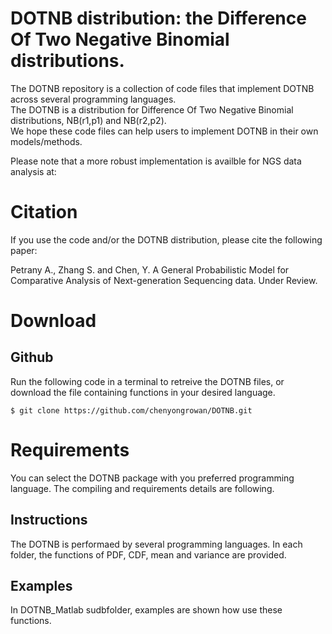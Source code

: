 # DOTNB distribution: the Difference Of Two Negative Binomial distributions.
The DOTNB repository is a collection of code files that implement DOTNB across several programming languages.  
The DOTNB is a distribution for Difference Of Two Negative Binomial distributions, NB(r1,p1) and NB(r2,p2).  
We hope these code files can help users to implement DOTNB in their own models/methods.    

Please note that a more robust implementation is availble for NGS data analysis at: 

# Citation
If you use the code and/or the DOTNB distribution, please cite the following paper:

Petrany A., Zhang S. and Chen, Y. A General Probabilistic Model for Comparative Analysis of Next-generation Sequencing data. Under Review.

# Download
## Github
Run the following code in a terminal to retreive the DOTNB files, or download the file containing functions in your desired language.
  ```
  $ git clone https://github.com/chenyongrowan/DOTNB.git
  ```

# Requirements
You can select the DOTNB package with you preferred programming language. The compiling and requirements details are following.


## Instructions

The DOTNB is performaed by several programming languages. In each folder, the functions of PDF, CDF, mean and variance are provided.

## Examples

In DOTNB_Matlab sudbfolder, examples are shown how use these functions.

